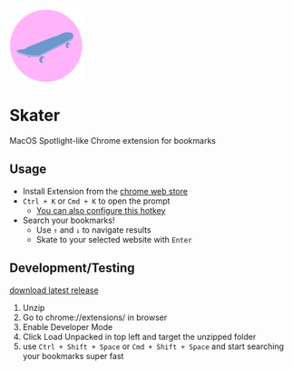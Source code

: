 ![test](images/icon128.png?raw=true)

# Skater
MacOS Spotlight-like Chrome extension for bookmarks

## Usage
* Install Extension from the [chrome web store](https://chrome.google.com/webstore/detail/skater/goeeolknplhjegbfefjgeekeobpehekf)
* `Ctrl + K` or `Cmd + K` to open the prompt
    * [You can also configure this hotkey](https://pureinfotech.com/add-keyboard-shortcuts-extensions-chrome/)
* Search your bookmarks!
    * Use `↑` and `↓` to navigate results
    * Skate to your selected website with `Enter`

## Development/Testing
[download latest release](https://github.com/Ecalzo/Skater/releases)

1. Unzip
2. Go to chrome://extensions/ in browser
3. Enable Developer Mode
4. Click Load Unpacked in top left and target the unzipped folder
5. use `Ctrl + Shift + Space` or `Cmd + Shift + Space` and start searching your bookmarks super fast
